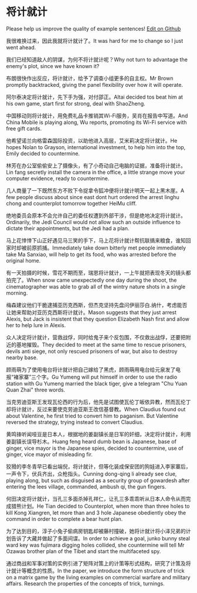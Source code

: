 # 将计就计

Please help us improve the quality of example sentences! [Edit on Github](https://github.com/jiyushe/jiyu-example-sentence-source/blob/main/chinese/jiangjijiuji.md)

<p><span class="chinese">我很难换过来，因此我就将计就计了。</span><span class="english">It was hard for me to change so I just went ahead.</span></p>

<p><span class="chinese">我们已经知道敌人的阴谋，为何不将计就计呢？</span><span class="english">Why not turn to advantage the enemy's plot, since we have known it?</span></p>

<p><span class="chinese">布朗很快作出反应，将计就计，给予了调查小组更多的自主权。</span><span class="english">Mr Brown promptly backtracked, giving the panel flexibility over how it will operate.</span></p>

<p><span class="chinese">阿尔泰决定将计就计，先下手为强，对付邵正。</span><span class="english">Altai decided tos beat him at his own game, start first for strong, deal with ShaoZheng.</span></p>

<p><span class="chinese">中国移动则将计就计，用免费礼品卡推销其Wi-Fi服务，吴肖在报告中写道。</span><span class="english">And China Mobile is playing along, Wu reports, promoting its Wi-Fi service with free gift cards.</span></p>

<p><span class="chinese">他希望诺兰向格雷森国际投资，以助他进入高层，艾米莉决定将计就计。</span><span class="english">He hopes Nolan to Grayson, international investment, to help him into the top, Emily decided to countermine.</span></p>

<p><span class="chinese">林芳在办公室偷偷安上了摄像头，有了小奇动自己电脑的证据，准备将计就计。</span><span class="english">Lin fang secretly install the camera in the office, a little strange move your computer evidence, ready to countermine.</span></p>

<p><span class="chinese">几人商量了一下既然东方不败下令捉拿令狐冲便将计就计明天一起上黑木崖。</span><span class="english">A few people discuss about since east dont hurt ordered the arrest linghu chong and counterplot tomorrow together HeiMu cliff.</span></p>

<p><span class="chinese">绝地委员会原本不会允许自己的委任权遭到外部干涉，但是绝地决定将计就计。</span><span class="english">Ordinarily, the Jedi Council would not allow such an outside influence to dictate their appointments, but the Jedi had a plan.</span></p>

<p><span class="chinese">马上花悻悻下山正好遇见马三笑的手下，马上花将计就计帮抗联搞来粮食，谁知回家时却被前原抓捕。</span><span class="english">Immediately take down bitterly met people immediately take Ma Sanxiao, will help to get its food, who was arrested before the original home.</span></p>

<p><span class="chinese">有一天拍摄的时候，雪花不期而至，瑞恩将计就计，一上午就把表现冬天的镜头都拍完了。</span><span class="english">When snow came unexpectedly one day during the shoot, the cinematographer was able to grab all of the wintry nature shots in a single morning.</span></p>

<p><span class="chinese">梅森建议他们干脆逮捕亚历克西斯，但杰克坚持先盘问伊丽莎白.纳什，考虑能否让她来帮助对亚历克西斯将计就计。</span><span class="english">Mason suggests that they just arrest Alexis, but Jack is insistent that they question Elizabeth Nash first and allow her to help lure in Alexis.</span></p>

<p><span class="chinese">众人决定将计就计，营救战俘，同时给鬼子来个反包围，不仅救出战俘，还要把附近的基地摧毁。</span><span class="english">They decided to meet at the same time to rescue prisoners, devils anti siege, not only rescued prisoners of war, but also to destroy nearby base.</span></p>

<p><span class="chinese">顾雨萌为了使用电台将计就计把自己嫁给了黑虎，顾雨萌用电台给元泉发了电报“褚家寨”三个字。</span><span class="english">Gu Yumeng will put himself in order to use the radio station with Gu Yumeng married the black tiger, give a telegram "Chu Yuan Quan Zhai" three words.</span></p>

<p><span class="chinese">当克劳迪亚斯王发现瓦伦西的行为后，他先是试图使瓦伦丁皈依异教，然而瓦伦丁却将计就计，反过来要使克劳迪亚斯王改信基督教。</span><span class="english">When Claudius found out about Valentine, he first tried to convert him to paganism. But Valentine reversed the strategy, trying instead to convert Claudius.</span></p>

<p><span class="chinese">黄鸣锋听闻哑豆是日本人，根据地的姜副镇长是日军的奸细，决定将计就计，利用姜副镇长误导杉木。</span><span class="english">Huang feng heard dumb bean is Japanese, base of ginger, vice mayor is the Japanese spies, decided to countermine, use of ginger, vice mayor of misleading fir.</span></p>

<p><span class="chinese">狡猾的李冬青早已看出端倪，将计就计，但等化装成保安团的狗娃进入李家寨后，一声令下，伏兵齐出，众枪指头。</span><span class="english">Cunning dong-qing li already see clue, playing along, but such as disguised as a security group of gowardesh after entering the lees village, commanded, ambush qi, the gun fingers.</span></p>

<p><span class="chinese">何田决定将计就计，当孔三多面杀掉孔祥仁，让孔三多乖乖听从日本人命令从而完成猎熊计划。</span><span class="english">He Tian decided to Counterplot, when more than three holes to kill Kong Xiangren, let more than and 3 hole Japanese obediently obey the command in order to complete a bear hunt plan.</span></p>

<p><span class="chinese">为了达到目的，淳子小兔子偷病房钥匙却被藤村撞破，她将计就计将小泽兄弟的计划告诉了大藏并做起了多面间谍。</span><span class="english">In order to achieve a goal, junko bunny steal ward key was fujimara digging holes collided, she countermine will tell Mr Ozawas brother plan of the Tibet and start the multifaceted spy.</span></p>

<p><span class="chinese">通过商战和军事对策的实例引进了矩阵对策上的计策等形式结构，研究了计策及将计就计等概念的性质。</span><span class="english">In the paper, we introduce the form structure of trick on a matrix game by the living examples on commercial warfare and military affairs. Research the properties of the concepts of trick, turnings.</span></p>

